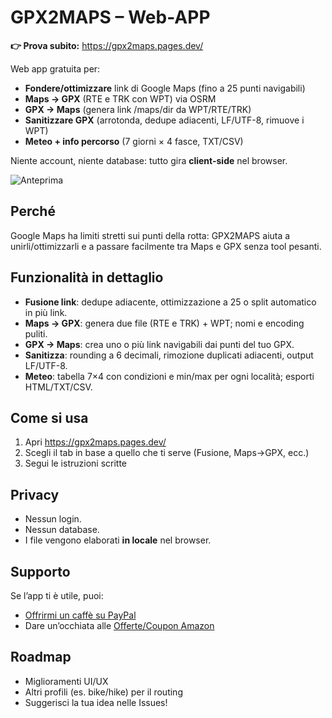 # GPX2MAPS – Web-APP
**👉 Prova subito:** https://gpx2maps.pages.dev/

Web app gratuita per:
- **Fondere/ottimizzare** link di Google Maps (fino a 25 punti navigabili)
- **Maps → GPX** (RTE e TRK con WPT) via OSRM
- **GPX → Maps** (genera link /maps/dir da WPT/RTE/TRK)
- **Sanitizzare GPX** (arrotonda, dedupe adiacenti, LF/UTF-8, rimuove i WPT)
- **Meteo + info percorso** (7 giorni × 4 fasce, TXT/CSV)

Niente account, niente database: tutto gira **client-side** nel browser.

![Anteprima](https://gpx2maps.pages.dev/gpx2maps_og.jpg)

## Perché
Google Maps ha limiti stretti sui punti della rotta: GPX2MAPS aiuta a unirli/ottimizzarli e a passare facilmente tra Maps e GPX senza tool pesanti.

## Funzionalità in dettaglio
- **Fusione link**: dedupe adiacente, ottimizzazione a 25 o split automatico in più link.
- **Maps → GPX**: genera due file (RTE e TRK) + WPT; nomi e encoding puliti.
- **GPX → Maps**: crea uno o più link navigabili dai punti del tuo GPX.
- **Sanitizza**: rounding a 6 decimali, rimozione duplicati adiacenti, output LF/UTF-8.
- **Meteo**: tabella 7×4 con condizioni e min/max per ogni località; esporti HTML/TXT/CSV.

## Come si usa
1. Apri https://gpx2maps.pages.dev/
2. Scegli il tab in base a quello che ti serve (Fusione, Maps→GPX, ecc.)
3. Segui le istruzioni scritte

## Privacy
- Nessun login.
- Nessun database.
- I file vengono elaborati **in locale** nel browser.

## Supporto
Se l’app ti è utile, puoi:
- [Offrirmi un caffè su PayPal](https://www.paypal.com/donate?business=stefano.vitro%40gmail.com&no_recurring=0&item_name=Supporto+sviluppo+GPX2MAPS&currency_code=EUR)
- Dare un’occhiata alle [Offerte/Coupon Amazon](https://amzn.to/41o2XjA)

## Roadmap
- Miglioramenti UI/UX
- Altri profili (es. bike/hike) per il routing
- Suggerisci la tua idea nelle Issues!
